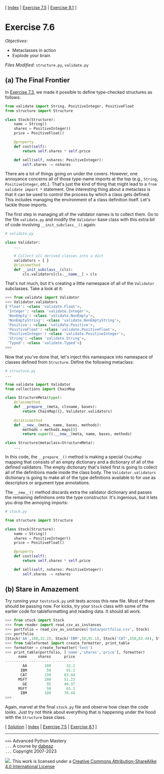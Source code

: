 \[ [Index](index.md) | [Exercise 7.5](ex7_5.md) | [Exercise 8.1](ex8_1.md) \]

# Exercise 7.6

*Objectives:*

- Metaclasses in action
- Explode your brain

*Files Modified:* `structure.py`, `validate.py`

## (a) The Final Frontier

In [Exercise 7.3](ex7_3.md), we made it possible to define type-checked structures as follows:

```python
from validate import String, PositiveInteger, PositiveFloat
from structure import Structure

class Stock(Structure):
    name = String()
    shares = PositiveInteger()
    price = PositiveFloat()

    @property
    def cost(self):
        return self.shares * self.price

    def sell(self, nshares: PositiveInteger):
        self.shares -= nshares
```

There are a lot of things going on under the covers. However, one annoyance
concerns all of those type-name imports at the top (e.g., `String`, `PositiveInteger`, etc.).
That's just the kind of thing that might lead to a `from validate import *` statement.
One interesting thing about a metaclass is that it can be used to control
the process by which a class gets defined. This includes managing the
environment of a class definition itself. Let's tackle those imports.

The first step in managing all of the validator names is to collect
them. Go to the file `validate.py` and modify the `Validator` base
class with this extra bit of code involving `__init_subclass__()` again:

```python
# validate.py

class Validator:
    ...

    # Collect all derived classes into a dict
    validators = { }
    @classmethod
    def __init_subclass__(cls):
        cls.validators[cls.__name__] = cls
```

That's not much, but it's creating a little namespace of all of the `Validator`
subclasses. Take a look at it:

```python
>>> from validate import Validator
>>> Validator.validators
{'Float': <class 'validate.Float'>,
 'Integer': <class 'validate.Integer'>,
 'NonEmpty': <class 'validate.NonEmpty'>,
 'NonEmptyString': <class 'validate.NonEmptyString'>,
 'Positive': <class 'validate.Positive'>,
 'PositiveFloat': <class 'validate.PositiveFloat'>,
 'PositiveInteger': <class 'validate.PositiveInteger'>,
 'String': <class 'validate.String'>,
 'Typed': <class 'validate.Typed'>}
>>>
```

Now that you've done that, let's inject this namespace into namespace
of classes defined from `Structure`. Define the following metaclass:

```python
# structure.py
...

from validate import Validator
from collections import ChainMap

class StructureMeta(type):
    @classmethod
    def __prepare__(meta, clsname, bases):
        return ChainMap({}, Validator.validators)
        
    @staticmethod
    def __new__(meta, name, bases, methods):
        methods = methods.maps[0]
        return super().__new__(meta, name, bases, methods)

class Structure(metaclass=StructureMeta):
    ...
```

In this code, the `__prepare__()` method is making a special `ChainMap` mapping that consists
of an empty dictionary and a dictionary of all of the defined validators. The empty dictionary
that's listed first is going to collect all of the definitions made inside the class body.
The `Validator.validators` dictionary is going to make all of the type definitions available
to for use as descriptors or argument type annotations.

The `__new__()` method discards extra the validator dictionary and
passes the remaining definitions onto the type constructor. It's
ingenious, but it lets you drop the annoying imports:

```python
# stock.py

from structure import Structure

class Stock(Structure):
    name = String()
    shares = PositiveInteger()
    price = PositiveFloat()

    @property
    def cost(self):
        return self.shares * self.price

    def sell(self, nshares: PositiveInteger):
        self.shares -= nshares
```

## (b) Stare in Amazement

Try running your `teststock.py` unit tests across this new file. Most of them should be
passing now. For kicks, try your `Stock` class with some of the earlier code
for tableformatting and reading data. It should all work.

```python
>>> from stock import Stock
>>> from reader import read_csv_as_instances
>>> portfolio = read_csv_as_instances('Data/portfolio.csv', Stock)
>>> portfolio
[Stock('AA',100,32.2), Stock('IBM',50,91.1), Stock('CAT',150,83.44), Stock('MSFT',200,51.23), Stock('GE',95,40.37), Stock('MSFT',50,65.1), Stock('IBM',100,70.44)]
>>> from tableformat import create_formatter, print_table
>>> formatter = create_formatter('text')
>>> print_table(portfolio, ['name','shares','price'], formatter)
      name     shares      price 
---------- ---------- ---------- 
        AA        100       32.2 
       IBM         50       91.1 
       CAT        150      83.44 
      MSFT        200      51.23 
        GE         95      40.37 
      MSFT         50       65.1 
       IBM        100      70.44 
>>> 
```

Again, marvel at the final `stock.py` file and observe how clean the
code looks. Just try not think about everything that is happening
under the hood with the `Structure` base class.

\[ [Solution](soln7_6.md) | [Index](index.md) | [Exercise 7.5](ex7_5.md) | [Exercise 8.1](ex8_1.md) \]

----
`>>>` Advanced Python Mastery  
`...` A course by [dabeaz](https://www.dabeaz.com)  
`...` Copyright 2007-2023

![](https://i.creativecommons.org/l/by-sa/4.0/88x31.png). This work is licensed under
a [Creative Commons Attribution-ShareAlike 4.0 International License](http://creativecommons.org/licenses/by-sa/4.0/)
